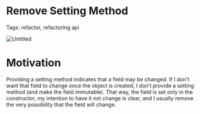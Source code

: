 # Remove Setting Method

Tags: refactor, refactoring api

![Untitled](Remove%20Setting%20Method%206ac7519c45174cfdbfb24a86c3860e31/Untitled.png)

# Motivation

Providing a setting method indicates that a field may be changed. If I don’t want that field to change once the object is created, I don’t provide a setting method (and make the field immutable). That way, the field is set only in the constructor, my intention to have it not change is clear, and I usually remove the very possibility that the field will change.